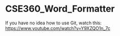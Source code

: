 # CSE360_Word_Formatter

If you have no idea how to use Git, watch this: https://www.youtube.com/watch?v=Y9XZQO1n_7c
